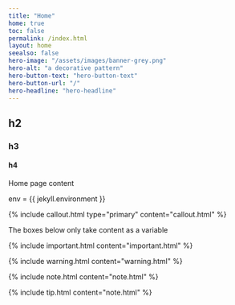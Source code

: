 ```yaml
---
title: "Home"
home: true
toc: false
permalink: /index.html
layout: home
seealso: false
hero-image: "/assets/images/banner-grey.png"
hero-alt: "a decorative pattern"
hero-button-text: "hero-button-text"
hero-button-url: "/"
hero-headline: "hero-headline"
---
```


## h2

### h3

#### h4

Home page content

<p class="annotation">env = {{ jekyll.environment }}</p>

{% include callout.html type="primary" content="callout.html" %}

<p class="annotation">The boxes below only take content as a variable</p>
{% include important.html content="important.html" %}

{% include warning.html content="warning.html" %}

{% include note.html content="note.html" %}

{% include tip.html content="note.html" %}
